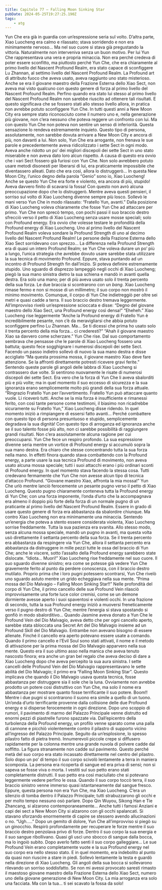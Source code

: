 ```yaml
---
title: Capitolo 77 – Falling Moon Sinking Star
pubDate: 2024-05-25T19:27:25.190Z
tags:
    - atg
---
```



Yun Che era già in guardia con un’espressione seria sul volto. D’altra parte, Xiao Luocheng era calmo e rilassato; stava sorridendo e non era minimamente nervoso… Ma nel suo cuore si stava già pregustando la vittoria.
Naturalmente non interveniva senza un buon motivo. Per lui Yun Che rappresentava una vera e propria minaccia. Non era perché credeva di poter essere sconfitto, ma piuttosto perché Yun Che, che era chiaramente al primo livello del Nascent Profound Realm, era stato capace di sconfiggere Lu Zhannan, al settimo livello del Nascent Profound Realm. La Profound art di attributo fuoco che aveva usato, aveva raggiunto uno stato misterioso. Anche se era il giovane maestro della Frazione Esterna dello Xiao Sect, non aveva mai visto qualcuno con questo genere di forza al primo livello del Nascent Profound Realm.
Perfino quando era stato lui stesso al primo livello del Nascent Profound Realm non sarebbe riuscito ad ottenere tali risultati.
E questo significava che se fossero stati allo stesso livello allora, in pratica non avrebbe potuto sconfiggere Yun Che.
In tutti questi anni a New Moon City era sempre stato riconosciuto come il numero uno e, nella generazione più giovane, non c’era nessuno che poteva reggere un confronto con lui. Ma con questo Yun Che non poteva non sentire un senso di inferiorità. Questa sensazione lo rendeva estremamente inquieto. Questo tipo di persona, assolutamente, non sarebbe dovuta arrivare a New Moon City e ancora di più, non davanti a lui.
Non solo, Yun Che era arrogante, non frenava le sue parole e precedentemente aveva ridicolizzato i sette Sect in ogni modo. Aveva anche ridotto un po’ dei migliori discepoli dei sette Sect in uno stato miserabile e non aveva dato loro alcun rispetto. A causa di questo era ovvio che i vari Sect fossero già furiosi con Yun Che. Non solo avrebbero potuto usare metodi disonesti per liberarsi di lui, era praticamente impossibile che diventassero alleati.
Dato che era così, allora lo distruggerò… In questa New Moon City, l’unico degno della parola “Genio” sono io, Xiao Luocheng!
Anche se questo Yun Che era forte e violento, era ancora di più, stupido! Aveva davvero finito di scavarsi la fossa! Con questo non avrò alcuna preoccupazione dopo che lo distruggerò.
Mentre aveva questi pensieri, il sorriso sul volto di Xiao Luocheng divenne sempre più losco. Sollevò le mani verso Yun Che in modo rilassato: “Fratello Yun, avanti.”
Dalla posizione di Xiao Luocheng voleva chiaramente che fosse Yun Che ad attaccare per primo.
Yun Che non sprecò tempo, con pochi passi il suo braccio destro sfrecciò verso il petto di Xiao Luocheng senza usare mosse speciali; solo con Profound energy. Era ovvio che volesse testare le profondità della Profound energy di Xiao Luocheng.
Uno al primo livello del Nascent Profound Realm voleva sondare la Profound Strength di uno al decimo livello del Nascent Profound Realm!
Le persone della Frazione Esterna dello Xiao Sect sorridevano con sprezzo… La differenza nella Profound Strength era di quasi un intero Profound Realm; se Yun Che voleva durare un po’ più a lungo, l’unica strategia che avrebbe dovuto usare sarebbe stata utilizzare la sua tecnica di movimento Profound. Eppure, stava puntando ad un incontro di Profound Strength fin dall’inizio. Si poteva definire estremamente stupido. Uno sguardo di disprezzo lampeggiò negli occhi di Xiao Luocheng; piegò la sua mano sinistra dietro la sua schiena e mandò in avanti quella destra.
Era solo una mano; per di più aveva usato solo il trenta percento della sua forza.
Le due braccia si scontrarono con un *bang*. Xiao Luocheng rimase fermo e non si mosse di un millimetro; il suo corpo non mostrò il minimo movimento. Comunque, il corpo di Yun Che indietreggiò per oltre sei metri e quasi cadde a terra. Il suo braccio destro tremava leggermente. All’improvviso rivelò un’espressione scioccata e disse: “Degno del giovane maestro dello Xiao Sect, una Profound energy così densa!”
“Eheheh.” Xiao Luocheng rise leggermente “Anche la Profound energy di Fratello Yun è incredibilmente pesante, non c’è da meravigliarsi che abbia potuto sconfiggere perfino Lu Zhannan. Ma… Se ti dicessi che prima ho usato solo il trenta percento della mia forza… ci crederesti?”
“Ahah il giovane maestro Xiao sa davvero come scherzare.” Yun Che rise. Dal suo comportamento sembrava che pensasse che le parole di Xiao Luocheng fossero una battuta; questo fece sogghignare i numerosi discepoli dei sette Sect. Facendo un passo indietro sollevò di nuovo la sua mano destra e disse accigliato “Ma questa prossima mossa, il giovane maestro Xiao deve fare attenzione. Se la affronti direttamente potresti ricevere gravi ferite.”
Sentendo queste parole gli angoli delle labbra di Xiao Luocheng si contrassero due volte. Si sentirono nuovamente le risate di numerosi discepoli dei sette Sect. Era vero che la forza di Yun Che li aveva sbalorditi più e più volte; ma in quel momento il suo eccesso di sicurezza e la sua ignoranza erano semplicemente molto più grandi della sua forza attuale.
“Ringrazio Fratello Yun per l’avvertimento. Fratello Yun può attaccare quanto vuole. Li riceverò tutti. Anche se la mia forza è insufficiente e rimanessi ferito, con così tante persone come testimoni, il biasimo non ricadrebbe sicuramente su Fratello Yun,” Xiao Luocheng disse ridendo. In quel momento iniziò a rimpiangere di essersi fatto avanti… Perché combattere con questo tipo di persona presuntuoso e stupido, semplicemente degradava la sua dignità! Con questo tipo di arroganza ed ignoranza anche se il suo talento fosse più alto, non ci sarebbe possibilità di raggiungere grandi risultati. Non c’era assolutamente alcuna ragione per cui preoccuparsi.
Yun Che fece un respiro profondo. La sua espressione divenne seria mentre un vortice di Profound energy si accumulò sopra la sua mano destra. Era chiaro che stesse concentrando tutta la sua forza nella mano. In effetti finora quando stava combattendo con la Profound energy, a parte usare la sua tecnica Profound di movimento, non aveva usato alcuna mossa speciale; tutti i suoi attacchi erano i più ordinari sconti di Profound energy.
In quel momento stava facendo la stessa cosa. Tutti credevano fermamente che Yun Che non avesse alcun tipo di tecnica d’attacco Profound.
“Giovane maestro Xiao, affronta la mia mossa!”
Yun Che urlò mentre lanciò ferocemente un pesante pugno verso il petto di Xiao Luocheng. Questo pugno chiaramente conteneva tutta la Profound energy di Yun Che; con una forza imponente, l’onda d’urto che la accompagnava era almeno il doppio più forte della forza di un normale pugno di un praticante al primo livello del Nascent Profound Realm.
Essere in grado di usare questo genere di forza era abbastanza da sbalordire chiunque. Ma contro Xiao Luocheng non era minimamente una minaccia. Sentendo un’energia che poteva a stento essere considerata violenta, Xiao Luocheng sorrise freddamente. Tutta la sua pazienza era svanita. Allo stesso modo, senza alcuna mossa speciale, mandò un pugno in avanti, ma questa volta usò direttamente il settanta percento della sua forza.
Se il trenta percento era abbastanza da respingere via Yun Che, allora il settanta percento era abbastanza da distruggere in mille pezzi tutte le ossa del braccio di Yun Che; anche le viscere, sotto l’assalto della Profound energy sarebbero state dislocate.
“Idiota… Muori!”
Xiao Luocheng rise freddamente nel suo cuore. Il suo sguardo divenne sinistro; era come se potesse già vedere Yun Che gravemente ferito al punto da perdere conoscenza, con il braccio destro mutilato.
Proprio prima che i loro pugni potessero scontrarsi, Yun Che rivelò uno sguardo astuto mentre un grido echeggiava nella sua mente.
“Prima mossa del Dio Malvagio – Falling Moon Sinking Star!!”
Nelle profondità del corpo di Yun Che, il primo cancello delle sue Profound Vein rilasciò improvvisamente una forte luce color cremisi, come se un demone dormiente avesse aperto i suoi spaventosi e violenti occhi. In una frazione di secondo, tutta la sua Profound energy iniziò a muoversi freneticamente verso il pugno destro di Yun Che; mentre l’energia si stava spostando si gonfiò in modo sbalorditivo…
Quando Jasmine aveva donato a Yun Che le Profound Vein del Dio Malvagio, aveva detto che per ogni cancello aperto, sarebbe stata sbloccata una Secret Art del Dio Malvagio insieme ad un Profound Skill del Dio Malvagio. Entrambe non avevano bisogno di essere allenate. Finché il cancello era aperto potevano essere usate a comando.
Quando il primo cancello e l’Evil Soul sono stati attivati, il nome e il metodo di attivazione per la prima mossa del Dio Malvagio apparvero nella sua mente.
Questo era il suo ultimo asso nella manica che aveva tenuto nascosto finora; era anche un gran bel regalo che aveva deciso di dare a Xiao Luocheng dopo che aveva percepito la sua aura sinistra.
I sette cancelli delle Profound Vein del Dio Malvagio rappresentavano le sette abilità del Dio Malvagio; il primo era “Falling Moon Sinking Star”. Questo implicava che quando il Dio Malvagio usava questa tecnica, fosse abbastanza per distruggere sia il sole che la luna. Ovviamente non avrebbe prodotto un potere così distruttivo con Yun Che, ma solo il nome era abbastanza per mostrare quanto fosse terrificante il suo potere.
Boom!!
Mentre i due pugni si scontrarono il suono era simile a quello di un tuono. Un’onda d’urto terrificante provenne dalla collisione delle due Profound energy e si disperse ferocemente in ogni direzione. Dopo uno scoppio di rumori, il pavimento di marmo del Palazzo Principale venne distrutto ed enormi pezzi di piastrelle furono spazzate via.
Dall’epicentro della turbolenza della Profound energy, un profilo venne sparato come una palla di cannone e picchiò violentemente contro il pilastro di supporto vicino all’ingresso del Palazzo Principale. Seguito da un’esplosione, lo spesso pilastro fatto di pietra tremò. Innumerevoli piccole crepe si diffusero rapidamente per la colonna mentre una grande nuvola di polvere cadde dal soffitto.
La figura stranamente non cadde sul pavimento. Questo perché metà del suo corpo era stato incassato direttamente nel centro del pilastro.
Solo dopo un po’ di tempo il suo corpo scivolò lentamente a terra in maniera scomposta.
La persona era ricoperta di sangue ed era priva di sensi; non si sapeva se fosse viva o morta. I vestiti sul suo petto erano stati completamente distrutti. Il suo petto era così maciullato che si potevano leggermente vedere perfino le ossa. Quando il suo corpo toccò terra, il suo braccio sinistro venne immerso quasi istantaneamente dal sangue fresco.
Eppure, questa persona non era Yun Che, ma Xiao Luocheng.
C’era un silenzio di tomba dentro il Palazzo Principale; tutti strabuzzarono gli occhi e per molto tempo nessuno osò parlare. Dopo Qin Wuyou, Sikong Han e Tie Zhancang, si alzarono contemporaneamente… Anche tutti i famosi Anziani e capi dei sect a New Moon City si alzarono con gli occhi spalancati. Si stavano sforzando enormemente di capire se stessero avendo allucinazioni o no.
“Ugh…..”
Dopo un gemito di dolore, Yun Che all’improvviso si piegò su un ginocchio. Respirò profondamente per recuperare le forze mentre il suo braccio destro penzolava privo di forze. Dentro il suo corpo la sua energia e il suo sangue ribollivano. Quasi gli uscì uno sbocco di sangue dalla bocca, ma lo ingoiò subito. Dopo averlo fatto sentì il suo corpo galleggiare… Le sue Profound Vein erano completamente vuote e la sua Profound energy nel suo corpo era nello stesso stato. E in quel momento, era indebolito al punto da quasi non riuscire a stare in piedi.
Sollevò lentamente la testa e guardò nella direzione di Xiao Luocheng. Gli angoli della sua bocca si sollevarono rilevando un sorriso soddisfatto.
Se non mi avessi provocato saresti rimasto il maestoso giovane maestro della Frazione Esterna dello Xiao Sect, numero uno della giovane generazione di New Moon City. La mia arroganza era solo una facciata. Ma con la tua… ti sei scavato la fossa da solo!



